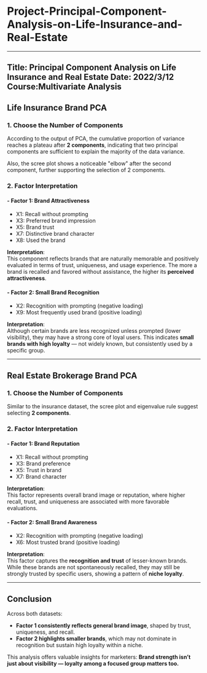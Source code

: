 # Project-Principal-Component-Analysis-on-Life-Insurance-and-Real-Estate

---
Title: Principal Component Analysis on Life Insurance and Real Estate
Date: 2022/3/12
Course:Multivariate Analysis
---

## Life Insurance Brand PCA

### 1. Choose the Number of Components 

According to the output of PCA, the cumulative proportion of variance reaches a plateau after **2 components**, indicating that two principal components are sufficient to explain the majority of the data variance.

Also, the scree plot shows a noticeable "elbow" after the second component, further supporting the selection of 2 components.

### 2. Factor Interpretation

#### - **Factor 1: Brand Attractiveness**

- X1: Recall without prompting  
- X3: Preferred brand impression  
- X5: Brand trust  
- X7: Distinctive brand character  
- X8: Used the brand  

**Interpretation**:  
This component reflects brands that are naturally memorable and positively evaluated in terms of trust, uniqueness, and usage experience. The more a brand is recalled and favored without assistance, the higher its **perceived attractiveness**.

#### - **Factor 2: Small Brand Recognition**

- X2: Recognition with prompting (negative loading)  
- X9: Most frequently used brand (positive loading)  

**Interpretation**:  
Although certain brands are less recognized unless prompted (lower visibility), they may have a strong core of loyal users. This indicates **small brands with high loyalty** — not widely known, but consistently used by a specific group.

---

## Real Estate Brokerage Brand PCA

### 1. Choose the Number of Components 

Similar to the insurance dataset, the scree plot and eigenvalue rule suggest selecting **2 components**.

### 2. Factor Interpretation

#### - **Factor 1: Brand Reputation**

- X1: Recall without prompting  
- X3: Brand preference  
- X5: Trust in brand  
- X7: Brand character  

**Interpretation**:  
This factor represents overall brand image or reputation, where higher recall, trust, and uniqueness are associated with more favorable evaluations.

#### - **Factor 2: Small Brand Awareness**

- X2: Recognition with prompting (negative loading)  
- X6: Most trusted brand (positive loading)  

**Interpretation**:  
This factor captures the **recognition and trust** of lesser-known brands. While these brands are not spontaneously recalled, they may still be strongly trusted by specific users, showing a pattern of **niche loyalty**.

---

## Conclusion

Across both datasets:

- **Factor 1 consistently reflects general brand image**, shaped by trust, uniqueness, and recall.
- **Factor 2 highlights smaller brands**, which may not dominate in recognition but sustain high loyalty within a niche.

This analysis offers valuable insights for marketers: **Brand strength isn’t just about visibility — loyalty among a focused group matters too.**

